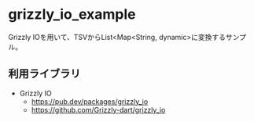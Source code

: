 # grizzly_io_example

Grizzly IOを用いて、TSVからList<Map<String, dynamic>に変換するサンプル。

## 利用ライブラリ

- Grizzly IO
    - https://pub.dev/packages/grizzly_io
    - https://github.com/Grizzly-dart/grizzly_io


